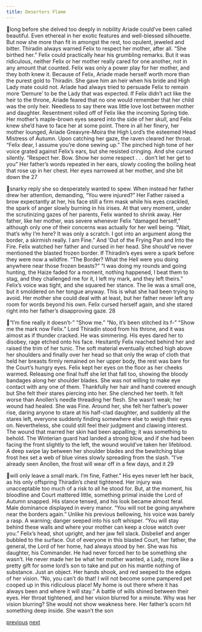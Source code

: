 ```yaml
---
title: Deserters Flame
---
```

long before she delved too deeply in nobility Ariade could’ve been called
beautiful. Even ethereal in her exotic features and well-blessed silhouette. But
now she more than fit in amongst the rest, too opulent, jeweled and bitter.
Thiradin always warned Felix to respect her mother, after all. “She birthed her.”
Felix could practically hear his grumbling remarks. But it was ridiculous, neither
Felix or her mother really cared for one another, not in any amount that counted.
Felix was only a power play for her mother, and they both knew it.
Because of Felix, Ariade made herself worth more than the purest gold to
Thiradin. She gave him an heir when his bride and High Lady mate could not.
Ariade had always tried to persuade Felix to remain more ‘Demure’ to be the
Lady that was expected. If Felix didn’t act like the heir to the throne, Ariade
feared that no one would remember that her child was the only heir. Needless to
say there was little love lost between mother and daughter. Resentment rolled off
of Felix like the incoming Spring tide. Her mother’s maple-brown eyes seared
into the side of her skull, and Felix knew she’d have to face her at some point.
There in all her finery, her mother lounged, Ariade Greavyre-Moira the High
Lord’s the esteemed Head Mistress of Autumn. Upon catching her gaze, the
raven cleared her throat.
“Felix dear, I assume you’re done sewing up.”
The pinched high tone of her voice grated against Felix’s ears, but she
resisted cringing. And she cursed silently.
“Respect her. Bow. Show her some respect . . . don’t let her get to you”
Her father’s words repeated in her ears, slowly cooling the boiling heat
that rose up in her chest. Her eyes narrowed at her mother, and she bit down the
27

snarky reply she so desperately wanted to spew. When instead her father drew
her attention, demanding,
“You were injured?”
Her Father raised a brow expectantly at her, his face still a firm mask
while his eyes crackled, the spark of anger slowly burning in his irises. At that
very moment, under the scrutinizing gazes of her parents, Felix wanted to shrink
away. Her father, like her mother, was severe whenever Felix “damaged herself,”
although only one of their concerns was actually for her well being.
“Wait, that’s why I’m here? It was only a scratch. I got into an argument
along the border, a skirmish really. I am Fine.”
And ‘Out of the Frying Pan and Into the Fire. Felix watched her father
and cursed in her head. She should’ve never mentioned the blasted frozen border.
If Thiradin’s eyes were a spark before they were now a wildfire.
“The Border? What the Hell were you doing anywhere near those frozen
beasts?”
“I was doing my rounds and going hunting, the Haize faded for a
moment, nothing happened, I beat them to stag, and they challenged me for it, I
left my mark, and they left theirs.”
Felix’s voice was tight, and she squared her stance. The lie was a small
one, but it smoldered on her tongue anyway. This is what she had been trying to
avoid. Her mother she could deal with at least, but her father never left any room
for words beyond his own. Felix cursed herself again, and she stared right into
her father’s disapproving gaze.
28

“I’m fine really it doesn’t-” “Show me.” “No, it’s been stitched its f-”
“Show me the mark now Felix.”
Lord Thiradin stood from his throne, and it was almost as if thunder
cracked. He was simmering. His eyes dared her to disobey, rage etched onto his
face. Hesitantly Felix reached behind her and raised the trim of her tunic. The
soft material eventually etched high above her shoulders and finally over her
head so that only the wrap of cloth that held her breasts firmly remained on her
upper body, the rest was bare for the Court’s hungry eyes. Felix kept her eyes on
the floor as her cheeks warmed. Releasing one final huff she let that fall too,
showing the bloody bandages along her shoulder blades.
She was not willing to make eye contact with any one of them.
Thankfully her hair and hand covered enough but She felt their stares piercing
into her. She clenched her teeth. It felt worse than Anollen’s needle threading her
flesh. She wasn’t weak; her wound had healed. She was Fine. Around her, she
felt her father’s power rise, daring anyone to stare at his half-clad daughter, and
suddenly all the stares left, everyone suddenly finding somewhere else to weigh
their eyes on. Nevertheless, she could still feel their judgment and clawing
interest.
The wound that marred her skin had been appalling; it was something to
behold. The Winterian guard had landed a strong blow, and if she had been
facing the front slightly to the left, the wound would’ve taken her lifeblood. A
deep swipe lay between her shoulder blades and the bewitching blue frost hex set
a web of blue vines slowly spreading from the slash.
“I’ve already seen Anollen, the frost will wear off in a few days, and it
29

will only leave a small mark. I’m fine, Father.”
His eyes never left her back, as his only offspring Thiradin’s chest
tightened. Her injury was unacceptable too much of a risk to all he stood for.
But, at the moment, his bloodline and Court mattered little, something primal
inside the Lord of Autumn snapped. His stance tensed, and his look became
almost feral. Male dominance displayed in every manor. “You will not be going
anywhere near the borders again.” Unlike his previous bellowing, his voice was
barely a rasp. A warning; danger seeped into his soft whisper.
“You will stay behind these walls and where your mother can keep a
close watch over you.”
Felix’s head, shot upright, and her jaw fell slack. Disbelief and anger
bubbled to the surface. Out of everyone in this blasted Court, her father, the
general, the Lord of her home, had always stood by her. She was his daughter,
his Commander. He had never forced her to be something she wasn’t. He never
made her be what her mother wanted, a Lady, more like a pretty gift for some
lord’s son to take and put on his mantle nothing of substance. Just an object. Her
hands shook, and red seeped to the edges of her vision.
“No, you can’t do that! I will not become some pampered pet cooped up
in this ridiculous place! My home is out there where it has always been and
where it will stay.”
A battle of wills shined between their eyes. Her throat tightened, and her
vision blurred for a minute. Why was her vision blurring? She would not show
weakness here. Her father’s scorn hit something deep inside. She wasn’t the son

[previous](desertflame-5.html)
[next](desertflame-7.html)
